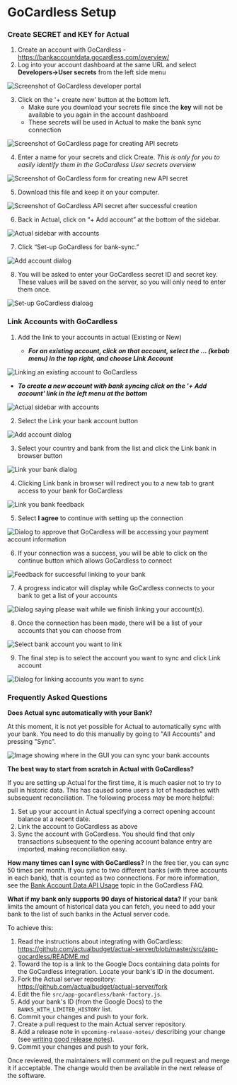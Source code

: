# GoCardless Setup

### Create SECRET and KEY for Actual

1. Create an account with GoCardless - https://bankaccountdata.gocardless.com/overview/
2. Log into your account dashboard at the same URL and select **Developers->User secrets** from the left side menu

![Screenshot of GoCardless developer portal](/static/img/connecting-your-bank/connecting-your-bank-gocardless-01.png)


3. Click on the '+ create new' button at the bottom left.
   - Make sure you download your secrets file since the **key** will not be available to you again in the account dashboard
   - These secrets will be used in Actual to make the bank sync connection

![Screenshot of GoCardless page for creating API secrets](/static/img/connecting-your-bank/connecting-your-bank-gocardless-02.png)


4. Enter a name for your secrets and click Create.
   _This is only for you to easily identify them in the GoCardless User secrets overview_

![Screenshot of GoCardless form for creating new API secret](/static/img/connecting-your-bank/connecting-your-bank-gocardless-03.png)


5. Download this file and keep it on your computer.

![Screenshot of GoCardless API secret after successful creation](/static/img/connecting-your-bank/connecting-your-bank-gocardless-04.png)



6. Back in Actual, click on “+ Add account” at the bottom of the sidebar.

![Actual sidebar with accounts](/static/img/connecting-your-bank/connecting-your-bank-02.png)



7. Click “Set-up GoCardless for bank-sync.”

![Add account dialog](/static/img/connecting-your-bank/connecting-your-bank-gocardless-05.png)

8. You will be asked to enter your GoCardless secret ID and secret key. These values will be saved on the server, so you will only need to enter them once.

![Set-up GoCardless dialoag](/static/img/connecting-your-bank/connecting-your-bank-gocardless-06.png)


### Link Accounts with GoCardless

1. Add the link to your accounts in actual (Existing or New)

   - **_For an existing account, click on that account, select the ... (kebab menu) in the top right, and choose Link Account_**

![Linking an existing account to GoCardless](/static/img/connecting-your-bank/connecting-your-bank-01.png)

   - **_To create a new account with bank syncing click on the '+ Add account' link in the left menu at the bottom_**

![Actual sidebar with accounts](/static/img/connecting-your-bank/connecting-your-bank-02.png)

2. Select the Link your bank account button

![Add account dialog](/static/img/connecting-your-bank/connecting-your-bank-03.png)

3. Select your country and bank from the list and click the Link bank in browser button

![Link your bank dialog](/static/img/connecting-your-bank/connecting-your-bank-04.png)

4. Clicking Link bank in browser will redirect you to a new tab to grant access to your bank for GoCardless

![Link you bank feedback](/static/img/connecting-your-bank/connecting-your-bank-05.png)

5. Select **I agree** to continue with setting up the connection

![Dialog to approve that GoCardless will be accessing your payment account information](/static/img/connecting-your-bank/connecting-your-bank-gocardless-07.png)

6. If your connection was a success, you will be able to click on the continue button which allows GoCardless to connect

![Feedback for successful linking to your bank](/static/img/connecting-your-bank/connecting-your-bank-07.png)

7. A progress indicator will display while GoCardless connects to your bank to get a list of your accounts

![Dialog saying please wait while we finish linking your account(s).](/static/img/connecting-your-bank/connecting-your-bank-08.png)

8. Once the connection has been made, there will be a list of your accounts that you can choose from

![Select bank account you want to link](/static/img/connecting-your-bank/connecting-your-bank-09.png)

9. The final step is to select the account you want to sync and click Link account

![Dialog for linking accounts you want to sync](/static/img/connecting-your-bank/connecting-your-bank-10.png)

### Frequently Asked Questions

**Does Actual sync automatically with your Bank?**

At this moment, it is not yet possible for Actual to automatically sync with your bank. You need to do this manually by going to "All Accounts" and pressing "Sync".

![Image showing where in the GUI you can sync your bank accounts](/static/img/connecting-your-bank/syncing-with-your-bank.png)

**The best way to start from scratch in Actual with GoCardless?**

If you are setting up Actual for the first time, it is much easier not to try to pull in historic data. This has caused some users a lot of headaches with subsequent reconciliation. The following process may be more helpful:
1. Set up your account in Actual specifying a correct opening account balance at a recent date.
2. Link the account to GoCardless as above
3. Sync the account with GoCardless. You should find that only transactions subsequent to the opening account balance entry are imported, making reconciliation easy.


**How many times can I sync with  GoCardless?**
In the free tier, you can sync 50 times per month. If you sync to two different banks (with three accounts in each bank), that is counted as two connections.
For more information, see the [Bank Account Data API Usage](https://bankaccountdata.zendesk.com/hc/en-gb/articles/11528933493916-Bank-Account-Data-API-Usage-how-is-your-usage-number-calculated)
topic in the GoCardless FAQ.

**What if my bank only supports 90 days of historical data?**
If your bank limits the amount of historical data you can fetch, you need to add your bank to the list of such banks in the Actual server code.

To achieve this:

1. Read the instructions about integrating with GoCardless: https://github.com/actualbudget/actual-server/blob/master/src/app-gocardless/README.md
2. Toward the top is a link to the Google Docs containing data points for the GoCardless integration. Locate your bank's ID in the document.
3. Fork the Actual server repository: https://github.com/actualbudget/actual-server/fork
4. Edit the file `src/app-gocardless/bank-factory.js`.
5. Add your bank's ID (from the Google Docs) to the `BANKS_WITH_LIMITED_HISTORY` list.
6. Commit your changes and push to your fork.
7. Create a pull request to the main Actual server repository.
8. Add a release note in `upcoming-release-notes/` describing your change (see [writing good release notes](/docs/contributing/#writing-good-release-notes)).
9. Commit your changes and push to your fork.

Once reviewed, the maintainers will comment on the pull request and merge it if acceptable.  The change would then be available in the next release of the software.

